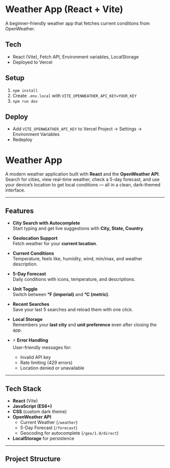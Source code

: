 # Weather App (React + Vite)

A beginner-friendly weather app that fetches current conditions from OpenWeather.

## Tech
- React (Vite), Fetch API, Environment variables, LocalStorage
- Deployed to Vercel

## Setup
1. `npm install`
2. Create `.env.local` with `VITE_OPENWEATHER_API_KEY=YOUR_KEY`
3. `npm run dev`

## Deploy
- Add `VITE_OPENWEATHER_API_KEY` to Vercel Project → Settings → Environment Variables
- Redeploy

# Weather App

A modern weather application built with **React** and the **OpenWeather API**.  
Search for cities, view real-time weather, check a 5-day forecast, and use your device’s location to get local conditions — all in a clean, dark-themed interface.

---

## Features

- **City Search with Autocomplete**  
  Start typing and get live suggestions with **City, State, Country**.

- **Geolocation Support**  
  Fetch weather for your **current location**.

- **Current Conditions**  
  Temperature, feels like, humidity, wind, min/max, and weather description.

- **5-Day Forecast**  
  Daily conditions with icons, temperature, and descriptions.

- **Unit Toggle**  
  Switch between **°F (imperial)** and **°C (metric)**.

- **Recent Searches**  
  Save your last 5 searches and reload them with one click.

- **Local Storage**  
  Remembers your **last city** and **unit preference** even after closing the app.

- ⚡ **Error Handling**  
  User-friendly messages for:
  - Invalid API key
  - Rate limiting (429 errors)
  - Location denied or unavailable

---

## Tech Stack

- **React** (Vite)
- **JavaScript (ES6+)**
- **CSS** (custom dark theme)
- **OpenWeather API**  
  - Current Weather (`/weather`)  
  - 5-Day Forecast (`/forecast`)  
  - Geocoding for autocomplete (`/geo/1.0/direct`)
- **LocalStorage** for persistence

---

## Project Structure

